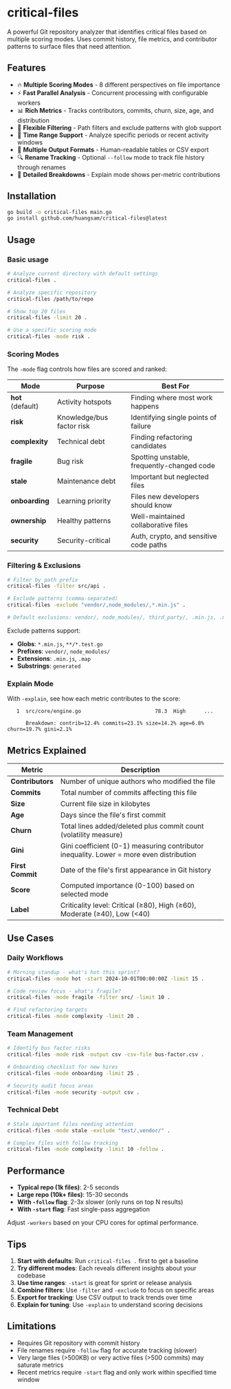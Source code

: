 # critical-files

A powerful Git repository analyzer that identifies critical files based on multiple scoring modes. Uses commit history, file metrics, and contributor patterns to surface files that need attention.

## Features

- 🔥 **Multiple Scoring Modes** - 8 different perspectives on file importance
- ⚡ **Fast Parallel Analysis** - Concurrent processing with configurable workers
- 📊 **Rich Metrics** - Tracks contributors, commits, churn, size, age, and distribution
- 🎯 **Flexible Filtering** - Path filters and exclude patterns with glob support
- 📅 **Time Range Support** - Analyze specific periods or recent activity windows
- 📝 **Multiple Output Formats** - Human-readable tables or CSV export
- 🔍 **Rename Tracking** - Optional `--follow` mode to track file history through renames
- 🧮 **Detailed Breakdowns** - Explain mode shows per-metric contributions

## Installation

```bash
go build -o critical-files main.go
go install github.com/huangsam/critical-files@latest
```

## Usage

### Basic usage
```bash
# Analyze current directory with default settings
critical-files .

# Analyze specific repository
critical-files /path/to/repo

# Show top 20 files
critical-files -limit 20 .

# Use a specific scoring mode
critical-files -mode risk .
```

### Scoring Modes

The `-mode` flag controls how files are scored and ranked:

| Mode | Purpose | Best For |
|------|---------|----------|
| **hot** (default) | Activity hotspots | Finding where most work happens |
| **risk** | Knowledge/bus factor risk | Identifying single points of failure |
| **complexity** | Technical debt | Finding refactoring candidates |
| **fragile** | Bug risk | Spotting unstable, frequently-changed code |
| **stale** | Maintenance debt | Important but neglected files |
| **onboarding** | Learning priority | Files new developers should know |
| **ownership** | Healthy patterns | Well-maintained collaborative files |
| **security** | Security-critical | Auth, crypto, and sensitive code paths |

### Filtering & Exclusions

```bash
# Filter by path prefix
critical-files -filter src/api .

# Exclude patterns (comma-separated)
critical-files -exclude "vendor/,node_modules/,*.min.js" .

# Default exclusions: vendor/, node_modules/, third_party/, .min.js, .min.css
```

Exclude patterns support:

- **Globs**: `*.min.js`, `**/*.test.go`
- **Prefixes**: `vendor/`, `node_modules/`
- **Extensions**: `.min.js`, `.map`
- **Substrings**: `generated`

### Explain Mode

With `-explain`, see how each metric contributes to the score:
```
   1  src/core/engine.go                        78.3  High      ...

      Breakdown: contrib=12.4% commits=23.1% size=14.2% age=6.8% churn=19.7% gini=2.1%
```

## Metrics Explained

| Metric | Description |
|--------|-------------|
| **Contributors** | Number of unique authors who modified the file |
| **Commits** | Total number of commits affecting this file |
| **Size** | Current file size in kilobytes |
| **Age** | Days since the file's first commit |
| **Churn** | Total lines added/deleted plus commit count (volatility measure) |
| **Gini** | Gini coefficient (0-1) measuring contributor inequality. Lower = more even distribution |
| **First Commit** | Date of the file's first appearance in Git history |
| **Score** | Computed importance (0-100) based on selected mode |
| **Label** | Criticality level: Critical (≥80), High (≥60), Moderate (≥40), Low (<40) |

## Use Cases

### Daily Workflows
```bash
# Morning standup - what's hot this sprint?
critical-files -mode hot -start 2024-10-01T00:00:00Z -limit 15 .

# Code review focus - what's fragile?
critical-files -mode fragile -filter src/ -limit 10 .

# Find refactoring targets
critical-files -mode complexity -limit 20 .
```

### Team Management
```bash
# Identify bus factor risks
critical-files -mode risk -output csv -csv-file bus-factor.csv .

# Onboarding checklist for new hires
critical-files -mode onboarding -limit 25 .

# Security audit focus areas
critical-files -mode security -output csv .
```

### Technical Debt
```bash
# Stale important files needing attention
critical-files -mode stale -exclude "test/,vendor/" .

# Complex files with follow tracking
critical-files -mode complexity -limit 10 -follow .
```

## Performance

- **Typical repo (1k files)**: 2-5 seconds
- **Large repo (10k+ files)**: 15-30 seconds
- **With `-follow` flag**: 2-3x slower (only runs on top N results)
- **With `-start` flag**: Fast single-pass aggregation

Adjust `-workers` based on your CPU cores for optimal performance.

## Tips

1. **Start with defaults**: Run `critical-files .` first to get a baseline
2. **Try different modes**: Each reveals different insights about your codebase
3. **Use time ranges**: `-start` is great for sprint or release analysis
4. **Combine filters**: Use `-filter` and `-exclude` to focus on specific areas
5. **Export for tracking**: Use CSV output to track trends over time
6. **Explain for tuning**: Use `-explain` to understand scoring decisions

## Limitations

- Requires Git repository with commit history
- File renames require `-follow` flag for accurate tracking (slower)
- Very large files (>500KB) or very active files (>500 commits) may saturate metrics
- Recent metrics require `-start` flag and only work within specified time window

